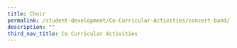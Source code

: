 ```yaml
---
title: Choir
permalink: /student-development/Co-Curricular-Activities/concert-band/
description: ""
third_nav_title: Co Curricular Activities
---
```


